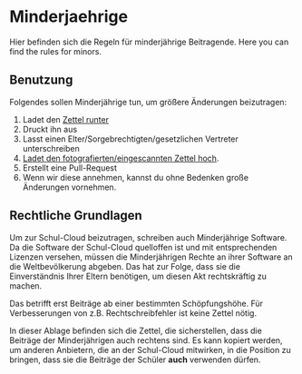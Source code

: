 Minderjaehrige
==============

Hier befinden sich die Regeln für minderjährige Beitragende. 
Here you can find the rules for minors.

Benutzung
---------

Folgendes sollen Minderjährige tun, um größere Änderungen beizutragen:

1. Ladet den [Zettel runter](Erlaubnis.pdf)
2. Druckt ihn aus
3. Lasst einen Elter/Sorgebrechtigten/gesetzlichen Vertreter unterschreiben
4. [Ladet den fotografierten/eingescannten Zettel hoch](https://github.com/schul-cloud/minderjaehrige/upload/master/zettel).
5. Erstellt eine Pull-Request
6. Wenn wir diese annehmen, kannst du ohne Bedenken große Änderungen vornehmen.

Rechtliche Grundlagen
---------------------

Um zur Schul-Cloud beizutragen, schreiben auch Minderjährige Software.
Da die Software der Schul-Cloud quelloffen ist und mit entsprechenden Lizenzen
versehen, müssen die Minderjährigen Rechte an ihrer Software an die
Weltbevölkerung abgeben. 
Das hat zur Folge, dass sie die Einverständnis Ihrer Eltern benötigen, um
diesen Akt rechtskräftig zu machen.

Das betrifft erst Beiträge ab einer bestimmten Schöpfungshöhe.
Für Verbesserungen von z.B. Rechtschreibfehler ist keine Zettel nötig.

In dieser Ablage befinden sich die Zettel, die sicherstellen, dass die
Beiträge der Minderjährigen auch rechtens sind.
Es kann kopiert werden, um anderen Anbietern, die an der
Schul-Cloud mitwirken, in die Position zu bringen, dass sie die Beiträge
der Schüler **auch** verwenden dürfen.




